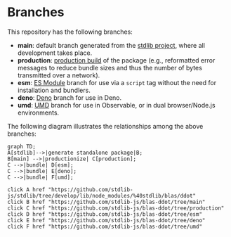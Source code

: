 <!--

@license Apache-2.0

Copyright (c) 2022 The Stdlib Authors.

Licensed under the Apache License, Version 2.0 (the "License");
you may not use this file except in compliance with the License.
You may obtain a copy of the License at

    http://www.apache.org/licenses/LICENSE-2.0

Unless required by applicable law or agreed to in writing, software
distributed under the License is distributed on an "AS IS" BASIS,
WITHOUT WARRANTIES OR CONDITIONS OF ANY KIND, either express or implied.
See the License for the specific language governing permissions and
limitations under the License.

-->

# Branches

This repository has the following branches:

-   **main**: default branch generated from the [stdlib project][stdlib-url], where all development takes place.
-   **production**: [production build][production-url] of the package (e.g., reformatted error messages to reduce bundle sizes and thus the number of bytes transmitted over a network).
-   **esm**: [ES Module][esm-url] branch for use via a `script` tag without the need for installation and bundlers.
-   **deno**: [Deno][deno-url] branch for use in Deno.
-   **umd**: [UMD][umd-url] branch for use in Observable, or in dual browser/Node.js environments.

The following diagram illustrates the relationships among the above branches:

```mermaid
graph TD;
A[stdlib]-->|generate standalone package|B;
B[main] -->|productionize| C[production];
C -->|bundle| D[esm];
C -->|bundle| E[deno];
C -->|bundle| F[umd];

click A href "https://github.com/stdlib-js/stdlib/tree/develop/lib/node_modules/%40stdlib/blas/ddot"
click B href "https://github.com/stdlib-js/blas-ddot/tree/main"
click C href "https://github.com/stdlib-js/blas-ddot/tree/production"
click D href "https://github.com/stdlib-js/blas-ddot/tree/esm"
click E href "https://github.com/stdlib-js/blas-ddot/tree/deno"
click F href "https://github.com/stdlib-js/blas-ddot/tree/umd"
```

[stdlib-url]: https://github.com/stdlib-js/stdlib/tree/develop/lib/node_modules/%40stdlib/blas/ddot
[production-url]: https://github.com/stdlib-js/blas-ddot/tree/production
[deno-url]: https://github.com/stdlib-js/blas-ddot/tree/deno
[umd-url]: https://github.com/stdlib-js/blas-ddot/tree/umd
[esm-url]: https://github.com/stdlib-js/blas-ddot/tree/esm